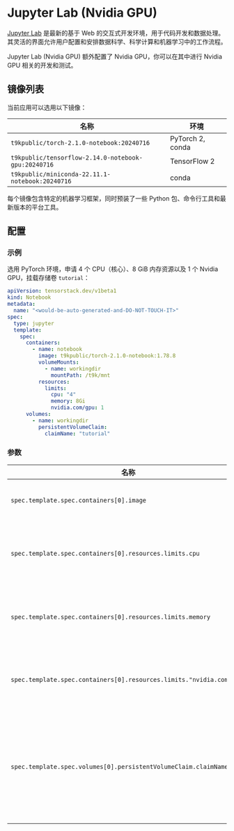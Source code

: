 # Jupyter Lab (Nvidia GPU)

[Jupyter Lab](https://github.com/jupyterlab/jupyterlab) 是最新的基于 Web 的交互式开发环境，用于代码开发和数据处理。其灵活的界面允许用户配置和安排数据科学、科学计算和机器学习中的工作流程。

Jupyter Lab (Nvidia GPU) 额外配置了 Nvidia GPU，你可以在其中进行 Nvidia GPU 相关的开发和测试。

## 镜像列表

当前应用可以选用以下镜像：

| 名称                                              | 环境             |
| ------------------------------------------------- | ---------------- |
| `t9kpublic/torch-2.1.0-notebook:20240716`           | PyTorch 2, conda |
| `t9kpublic/tensorflow-2.14.0-notebook-gpu:20240716` | TensorFlow 2     |
| `t9kpublic/miniconda-22.11.1-notebook:20240716`     | conda            |

每个镜像包含特定的机器学习框架，同时预装了一些 Python 包、命令行工具和最新版本的平台工具。

## 配置

### 示例

选用 PyTorch 环境，申请 4 个 CPU（核心）、8 GiB 内存资源以及 1 个 Nvidia GPU，挂载存储卷 `tutorial`：

```yaml
apiVersion: tensorstack.dev/v1beta1
kind: Notebook
metadata:
  name: "<would-be-auto-generated-and-DO-NOT-TOUCH-IT>"
spec:
  type: jupyter
  template:
    spec:
      containers:
        - name: notebook
          image: t9kpublic/torch-2.1.0-notebook:1.78.8
          volumeMounts:
            - name: workingdir
              mountPath: /t9k/mnt
          resources:
            limits:
              cpu: "4"
              memory: 8Gi
              nvidia.com/gpu: 1
      volumes:
        - name: workingdir
          persistentVolumeClaim:
            claimName: "tutorial"
```

### 参数

| 名称                                                                 | 描述                                                          | 值                                      |
| -------------------------------------------------------------------- | ------------------------------------------------------------- | --------------------------------------- |
| `spec.template.spec.containers[0].image`                             | Jupyter Lab 容器镜像。                                        | `t9kpublic/torch-2.1.0-notebook:1.77.1` |
| `spec.template.spec.containers[0].resources.limits.cpu`              | Jupyter Lab 最多能使用的 CPU 数量。                           | `4`                                     |
| `spec.template.spec.containers[0].resources.limits.memory`           | Jupyter Lab 最多能使用的内存数量。                            | `8Gi`                                   |
| `spec.template.spec.containers[0].resources.limits."nvidia.com/gpu"` | Jupyter Lab 能使用的 Nvidia GPU 数量。                        | `1`                                     |
| `spec.template.spec.volumes[0].persistentVolumeClaim.claimName`      | 绑定一个 PVC 到 Jupyter Lab 上，作为 Jupyter Lab 的工作空间。 | `""`                                    |
